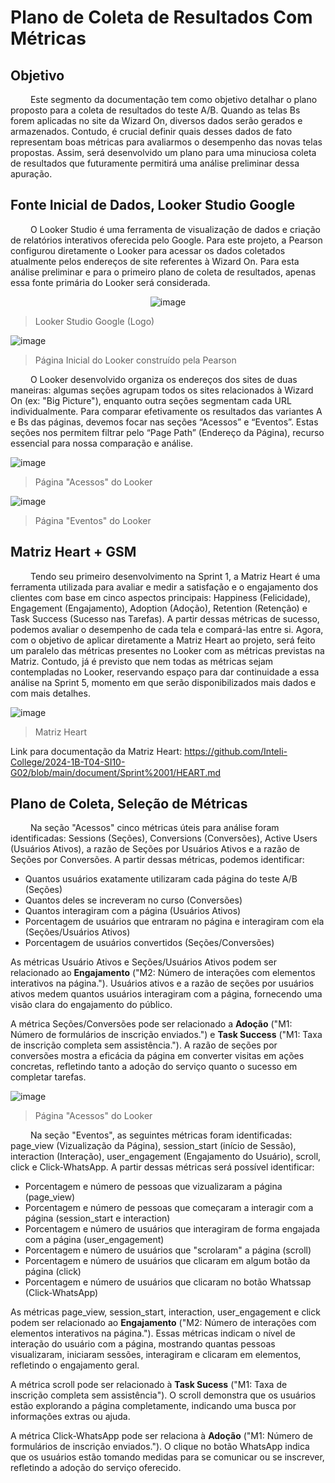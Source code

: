# Plano de Coleta de Resultados Com Métricas

## Objetivo 

&emsp;&emsp; Este segmento da documentação tem como objetivo detalhar o plano proposto para a coleta de resultados do teste A/B. Quando as telas Bs forem aplicadas no site da Wizard On, diversos dados serão gerados e armazenados. Contudo, é crucial definir quais desses dados de fato representam boas métricas para avaliarmos o desempenho das novas telas propostas. Assim, será desenvolvido um plano para uma minuciosa coleta de resultados que futuramente permitirá uma análise preliminar dessa apuração.


## Fonte Inicial de Dados, Looker Studio Google

&emsp;&emsp; O Looker Studio é uma ferramenta de visualização de dados e criação de relatórios interativos oferecida pelo Google. Para este projeto, a Pearson configurou diretamente o Looker para acessar os dados coletados atualmente pelos endereços de site referentes à Wizard On. Para esta análise preliminar e para o primeiro plano de coleta de resultados, apenas essa fonte primária do Looker será considerada.

<p align="center">
  <img src="https://github.com/joaomtm/Rascunho/assets/99208815/9a79aba1-e097-410e-ae11-f38cbede1b40" alt="image">
</p>

> Looker Studio Google (Logo)


![image](https://github.com/joaomtm/Rascunho/assets/99208815/e1639553-bbcd-457e-bb26-d71c9ad7c49f)

> Página Inicial do Looker construído pela Pearson

&emsp;&emsp; O Looker desenvolvido organiza os endereços dos sites de duas maneiras: algumas seções agrupam todos os sites relacionados à Wizard On (ex: "Big Picture"), enquanto outra seções segmentam cada URL individualmente. Para comparar efetivamente os resultados das variantes A e Bs das páginas, devemos focar nas seções “Acessos” e “Eventos”. Estas seções nos permitem filtrar pelo “Page Path” (Endereço da Página), recurso essencial para nossa comparação e análise.

![image](https://github.com/joaomtm/Rascunho/assets/99208815/3fc103d3-057f-4f7b-999a-ee98035d0b5a)

> Página "Acessos" do Looker


![image](https://github.com/joaomtm/Rascunho/assets/99208815/89092742-9738-4a0c-8f64-39ed422c72e9)

> Página "Eventos" do Looker

## Matriz Heart + GSM

&emsp;&emsp; Tendo seu primeiro desenvolvimento na Sprint 1, a Matriz Heart é uma ferramenta utilizada para avaliar e medir a satisfação e o engajamento dos clientes com base em cinco aspectos principais: Happiness (Felicidade), Engagement (Engajamento), Adoption (Adoção), Retention (Retenção) e Task Success (Sucesso nas Tarefas). A partir dessas métricas de sucesso, podemos avaliar o desempenho de cada tela e compará-las entre si. Agora, com o objetivo de aplicar diretamente a Matriz Heart ao projeto, será feito um paralelo das métricas presentes no Looker com as métricas previstas na Matriz. Contudo, já é previsto que nem todas as métricas sejam contempladas no Looker, reservando espaço para dar continuidade a essa análise na Sprint 5, momento em que serão disponibilizados mais dados e com mais detalhes.

![image](https://github.com/joaomtm/Rascunho/assets/99208815/d6d10b5e-c0a6-46c2-bea7-b100be098fa5)

> Matriz Heart

Link para documentação da Matriz Heart: https://github.com/Inteli-College/2024-1B-T04-SI10-G02/blob/main/document/Sprint%2001/HEART.md


## Plano de Coleta, Seleção de Métricas

&emsp;&emsp; Na seção "Acessos" cinco métricas úteis para análise foram identificadas: Sessions (Seções), Conversions (Conversões), Active Users (Usuários Ativos), a razão de Seções por Usuários Ativos e a razão de Seções por Conversões. A partir dessas métricas, podemos identificar:
- Quantos usuários exatamente utilizaram cada página do teste A/B (Seções)
- Quantos deles se increveram no curso (Conversões)
- Quantos interagiram com a página (Usuários Ativos)
- Porcentagem de usuários que entraram no página e interagiram com ela (Seções/Usuários Ativos)
- Porcentagem de usuários convertidos (Seções/Conversões)

As métricas Usuário Ativos e Seções/Usuários Ativos podem ser relacionado ao **Engajamento** ("M2: Número de interações com elementos interativos na página."). Usuários ativos e a razão de seções por usuários ativos medem quantos usuários interagiram com a página, fornecendo uma visão clara do engajamento do público.

A métrica Seções/Conversões pode ser relacionado a **Adoção** ("M1: Número de formulários de inscrição enviados.") e **Task Success** ("M1: Taxa de inscrição completa sem assistência."). A razão de seções por conversões mostra a eficácia da página em converter visitas em ações concretas, refletindo tanto a adoção do serviço quanto o sucesso em completar tarefas.


![image](https://github.com/joaomtm/Rascunho/assets/99208815/f70d2b3a-b935-480e-8335-7b949b0af037)

> Página "Acessos" do Looker


&emsp;&emsp; Na seção "Eventos", as seguintes métricas foram identificadas: page_view (Vizualização da Página), session_start (início de Sessão), interaction (Interação), user_engagement (Engajamento do Usuário), scroll, click e Click-WhatsApp. A partir dessas métricas será possível identificar:

- Porcentagem e número de pessoas que vizualizaram a página (page_view)
- Porcentagem e número de pessoas que começaram a interagir com a página (session_start e interaction)
- Porcentagem e número de usuários que interagiram de forma engajada com a página (user_engagement)
- Porcentagem e número de usuários que "scrolaram" a página (scroll)
- Porcentagem e número de usuários que clicaram em algum botão da página (click)
- Porcentagem e número de usuários que clicaram no botão Whatssap (Click-WhatsApp)

As métricas page_view, session_start, interaction, user_engagement e click podem ser relacionado ao **Engajamento** ("M2: Número de interações com elementos interativos na página."). Essas métricas indicam o nível de interação do usuário com a página, mostrando quantas pessoas visualizaram, iniciaram sessões, interagiram e clicaram em elementos, refletindo o engajamento geral.

A métrica scroll pode ser relacionado à **Task Sucess** ("M1: Taxa de inscrição completa sem assistência"). O scroll demonstra que os usuários estão explorando a página completamente, indicando uma busca por informações extras ou ajuda.

A métrica Click-WhatsApp pode ser relaciona à **Adoção** ("M1: Número de formulários de inscrição enviados."). O clique no botão WhatsApp indica que os usuários estão tomando medidas para se comunicar ou se inscrever, refletindo a adoção do serviço oferecido.






















